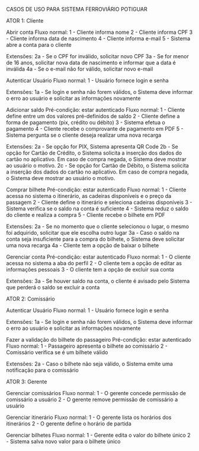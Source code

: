CASOS DE USO PARA SISTEMA FERROVIÁRIO POTIGUAR

ATOR 1: Cliente

Abrir conta
Fluxo normal:
1 - Cliente informa nome
2 - Cliente informa CPF 
3 - Cliente informa data de nascimento
4 - Cliente informa e-mail 
5 - Sistema abre a conta para o cliente

Extensões:
2a - Se o CPF for inválido, solicitar novo CPF
3a - Se for menor de 16 anos, solicitar nova data de nascimento e informar que a data é inválida
4a - Se o e-mail não for válido, solicitar novo e-mail

Autenticar Usuário
Fluxo normal:
1 - Usuário fornece login e senha

Extensões:
1a - Se login e senha não forem válidos, o Sistema deve informar o erro ao usuário e solicitar as informações novamente

Adicionar saldo
Pré-condição: estar autenticado
Fluxo normal:
1 - Cliente define entre um dos valores pré-definidos de saldo
2 - Cliente define a forma de pagamento (pix, crédito ou débito)
3 - Sistema efetua o pagamento 
4 - Cliente recebe o comprovante de pagamento em PDF
5 - Sistema pergunta se o cliente deseja realizar uma nova recarga

Extensões:
2a - Se opção for PIX, Sistema apresenta QR Code 
2b - Se opção for Cartão de Crédito, o Sistema solicita a inserção dos dados do cartão no aplicativo. Em caso de compra negada, o Sistema deve mostrar ao usuário o motivo.
2c - Se opção for Cartão de Débito, o Sistema solicita a inserção dos dados do cartão no aplicativo. Em caso de compra negada, o Sistema deve mostrar ao usuário o motivo.

Comprar bilhete
Pré-condição: estar autenticado
Fluxo normal:
1 - Cliente acessa no sistema o itinerário, as cadeiras disponíveis e o preço da passagem
2 - Cliente define o itinerário e seleciona cadeiras disponíveis
3 - Sistema verifica se o saldo na conta é suficiente
4 - Sistema reduz o saldo do cliente e realiza a compra 
5 - Cliente recebe o bilhete em PDF

Extensões:
2a - Se no momento que o cliente selecionou o lugar, o mesmo foi adquirido, solicitar que ele escolha outro lugar
3a - Caso o saldo na conta seja insuficiente para a compra do bilhete, o Sistema deve solicitar uma nova recarga
4a - Cliente tem a opção de baixar o bilhete

Gerenciar conta
Pré-condição: estar autenticado
Fluxo normal:
1 - O cliente acessa no sistema a aba do perfil 
2 - O cliente tem a opção de editar as informações pessoais
3 - O cliente tem a opção de excluir sua conta
 
Extensões: 
3a - Se houver saldo na conta, o cliente é avisado pelo Sistema que perderá o saldo se excluir a conta

ATOR 2: Comissário

Autenticar Usuário
Fluxo normal:
1 - Usuário fornece login e senha

Extensões:
1a - Se login e senha não forem válidos, o Sistema deve informar o erro ao usuário e solicitar as informações novamente

Fazer a validação do bilhete do passageiro
Pré-condição: estar autenticado
Fluxo normal:
1 - Passageiro apresenta o bilhete ao comissário
2 - Comissário verifica se é um bilhete válido 

Extensões: 
2a - Caso o bilhete não seja válido, o Sistema emite uma notificação para o comissário

ATOR 3: Gerente

Gerenciar comissários
Fluxo normal:
1 - O gerente concede permissão de comissário a usuário
2 - O gerente remove permissão de comissário a usuário

Gerenciar itinerário
Fluxo normal:
1 - O gerente lista os horários dos itinerários
2 - O gerente define o horário de partida

Gerenciar bilhetes
Fluxo normal:
1 - Gerente edita o valor do bilhete único
2 - Sistema salva novo valor para o bilhete único




